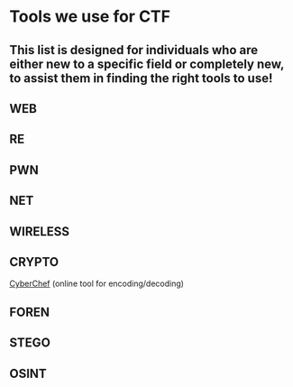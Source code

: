 # Tools we use for CTF
This list is designed for individuals who are either new to a specific field or completely new, to assist them in finding the right tools to use!
---

## WEB

## RE

## PWN

## NET

## WIRELESS

## CRYPTO
[CyberChef](https://gchq.github.io/CyberChef/) (online tool for encoding/decoding)

## FOREN

## STEGO

## OSINT
